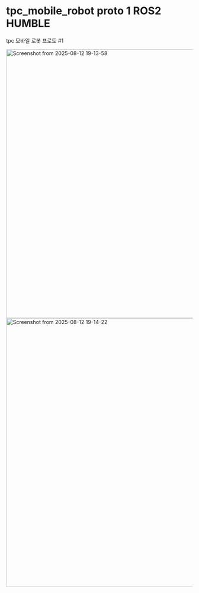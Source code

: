 # tpc_mobile_robot proto 1 ROS2 HUMBLE

tpc 모바일 로봇 프로토 #1

<img width="591" height="726" alt="Screenshot from 2025-08-12 19-13-58" src="https://github.com/user-attachments/assets/89156e0a-95ba-413e-b4bc-aa032b59abe3" />


<img width="591" height="726" alt="Screenshot from 2025-08-12 19-14-22" src="https://github.com/user-attachments/assets/cdbcb9a6-e245-47cf-85f0-f2a9cbe49835" />
